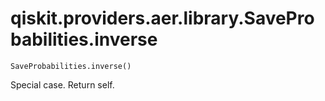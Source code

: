 # qiskit.providers.aer.library.SaveProbabilities.inverse

`SaveProbabilities.inverse()`

Special case. Return self.
